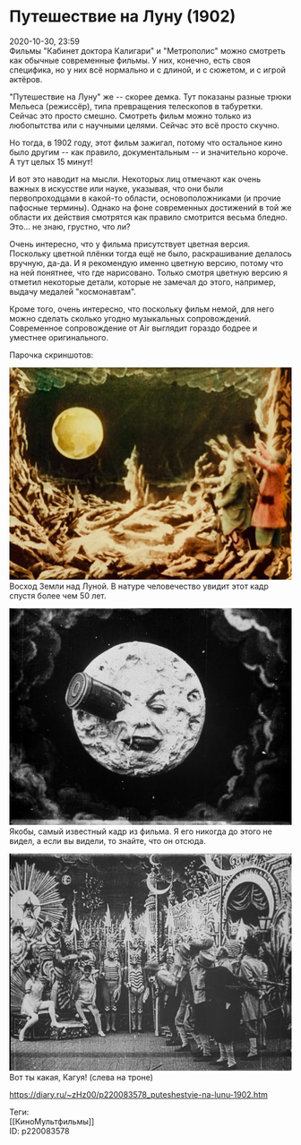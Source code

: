 Путешествие на Луну (1902)
===========================

   
 2020-10-30, 23:59   
  Фильмы "Кабинет доктора Калигари" и "Метрополис" можно смотреть как обычные современные фильмы. У них, конечно, есть своя специфика, но у них всё нормально и с длиной, и с сюжетом, и с игрой актёров.   
   
 "Путешествие на Луну" же -- скорее демка. Тут показаны разные трюки Мельеса (режиссёр), типа превращения телескопов в табуретки. Сейчас это просто смешно. Смотреть фильм можно только из любопытства или с научными целями. Сейчас это всё просто скучно.   
   
 Но тогда, в 1902 году, этот фильм зажигал, потому что остальное кино было другим -- как правило, документальным -- и значительно короче. А тут целых 15 минут!   
   
 И вот это наводит на мысли. Некоторых лиц отмечают как очень важных в искусстве или науке, указывая, что они были первопроходцами в какой-то области, основоположниками (и прочие пафосные термины). Однако на фоне современных достижений в той же области их действия смотрятся как правило смотрится весьма бледно. Это... не знаю, грустно, что ли?   
   
 Очень интересно, что у фильма присутствует цветная версия. Поскольку цветной плёнки тогда ещё не было, раскрашивание делалось вручную, да-да. И я рекомендую именно цветную версию, потому что на ней понятнее, что где нарисовано. Только смотря цветную версию я отметил некоторые детали, которые не замечал до этого, например, выдачу медалей "космонавтам".   
   
 Кроме того, очень интересно, что поскольку фильм немой, для него можно сделать сколько угодно музыкальных сопровождений. Современное сопровождение от Air выглядит гораздо бодрее и уместнее оригинального.   
   
 Парочка скриншотов:   
   
    
  [![](pics/DKwVf0fl.png)](https://i.imgur.com/DKwVf0f.png)    
 Восход Земли над Луной. В натуре человечество увидит этот кадр спустя более чем 50 лет.   
   
  [![](pics/cNK9SjVl.png)](https://i.imgur.com/cNK9SjV.png)    
 Якобы, самый известный кадр из фильма. Я его никогда до этого не видел, а если вы видели, то знайте, что он отсюда.   
   
  [![](pics/Lb8Didql.png)](https://i.imgur.com/Lb8Didq.png)    
 Вот ты какая, Кагуя! (слева на троне)   
   
    
    
 <https://diary.ru/~zHz00/p220083578_puteshestvie-na-lunu-1902.htm>   
   
 Теги:   
 [[КиноМультфильмы]]   
 ID: p220083578